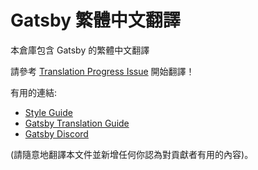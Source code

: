 
# Gatsby 繁體中文翻譯

本倉庫包含 Gatsby 的繁體中文翻譯

請參考 [Translation Progress Issue](https://github.com/gatsbyjs/gatsby-zh-Hant/issues/1) 開始翻譯！

有用的連結:

* [Style Guide](/style-guide.md)
* [Gatsby Translation Guide](https://www.gatsbyjs.org/contributing/gatsby-docs-translation-guide/)
* [Gatsby Discord](https://gatsby.dev/discord)

(請隨意地翻譯本文件並新增任何你認為對貢獻者有用的內容)。
  

